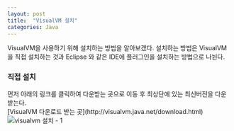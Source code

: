 ```yaml
---
layout: post
title:  "VisualVM 설치"
categories: Java
---
```



VisualVM을 사용하기 위해 설치하는 방법을 알아보겠다. 설치하는 방법은 VisualVM을 직접 설치하는 것과 Eclipse 와 같은 IDE에 플러그인을 설치하는 방법으로 나뉜다. 


<h3>직접 설치</h3>
먼저 아래의 링크를 클릭하여 다운받는 곳으로 이동 후 최상단에 있는 최신버전을 다운받는다. <br/>
[VisualVM 다운로드 받는 곳](http://visualvm.java.net/download.html) 

<img src="/blog/image/visualvm_1.png" alt="visualvm 설치 - 1">

